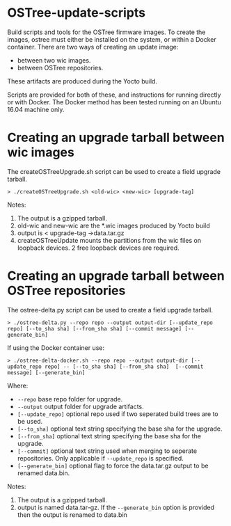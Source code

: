# OSTree-update-scripts
Build scripts and tools for the OSTree firmware images.
To create the images, ostree must either be installed on the system, or within a Docker container.
There are two ways of creating an update image:
   - between two wic images.
   - between OSTree repositories.

These artifacts are produced during the Yocto build.

Scripts are provided for both of these, and instructions for running directly or with Docker. The Docker method has been tested running on an Ubuntu 16.04 machine only.

# Creating an upgrade tarball between wic images

The createOSTreeUpgrade.sh script can be used to create a field upgrade tarball.

```
> ./createOSTreeUpgrade.sh <old-wic> <new-wic> [upgrade-tag]
```

Notes:
  1. The output is a gzipped tarball.
  1. old-wic and new-wic are the *.wic images produced by Yocto build
  1. output is < upgrade-tag ->data.tar.gz
  1. createOSTreeUpdate mounts the partitions from the wic files on loopback devices. 2 free loopback devices are required.

# Creating an upgrade tarball between OSTree repositories

The ostree-delta.py script can be used to create a field upgrade tarball.

```
> ./ostree-delta.py --repo repo --output output-dir [--update_repo repo] [--to_sha sha] [--from_sha sha] [--commit message] [--generate_bin]
```

If using the Docker container use:

```
> ./ostree-delta-docker.sh --repo repo --output output-dir [--update_repo repo] -- [--to_sha sha] [--from_sha sha]  [--commit message] [--generate_bin]
```

   Where:

   - `--repo` base repo folder for upgrade.
   - `--output` output folder for upgrade artifacts.
   - `[--update_repo]` optional repo used if two seperated build trees are to be used.
   - `[--to_sha]` optional text string specifying the base sha for the upgrade.
   - `[--from_sha]` optional text string specifying the base sha for the upgrade.
   - `[--commit]` optional text string used when merging to seperate repositories. Only applicable if ```--update_repo``` is specified.
   - `[--generate_bin]` optional flag to force the data.tar.gz output to be renamed data.bin.

Notes:
  1. The output is a gzipped tarball.
  1. output is named data.tar-gz. If the `--generate_bin` option is provided then the output is renamed to data.bin
